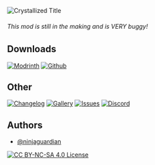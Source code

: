 ![Crystallized Title](https://i.imgur.com/s8xZWjQ.png)

###### *This mod is still in the making and is VERY buggy!*

## Downloads
[![Modrinth](https://cdn.jsdelivr.net/npm/@intergrav/devins-badges@3.2.0/assets/cozy/available/modrinth_vector.svg)](https://modrinth.com/project/crystallized)
[![Github](https://cdn.jsdelivr.net/npm/@intergrav/devins-badges@3.2.0/assets/cozy/available/github_vector.svg)](https://github.com/ninjaguardian/Crystallized/releases)

## Other
[![Changelog](https://cdn.jsdelivr.net/npm/@intergrav/devins-badges@3.2.0/assets/cozy/documentation/changelog_vector.svg)](https://modrinth.com/mod/crystallized/changelog)
[![Gallery](https://cdn.jsdelivr.net/npm/@intergrav/devins-badges@3.2.0/assets/cozy/documentation/modrinth-gallery_vector.svg)](https://modrinth.com/mod/crystallized/gallery)
[![Issues](https://cdn.jsdelivr.net/npm/@intergrav/devins-badges@3.2.0/assets/cozy/documentation/issues_vector.svg)](https://github.com/ninjaguardian/Crystallized/issues)
[![Discord](https://cdn.jsdelivr.net/npm/@intergrav/devins-badges@3.2.0/assets/cozy/social/discord-singular_vector.svg)](https://discord.gg/DShs9fa4N8)

## Authors

- [@ninjaguardian](https://www.github.com/ninjaguardian)

[![CC BY-NC-SA 4.0 License](https://img.shields.io/badge/license-CC--BY--NC--SA--4.0-33c706.svg)](https://creativecommons.org/licenses/by-nc-sa/4.0/deed.en)
